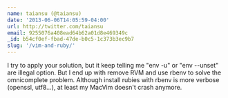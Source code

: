 ```yaml
---
name: taiansu (@taiansu)
date: '2013-06-06T14:05:59-04:00'
url: http://twitter.com/taiansu
email: 9255076a408ead64b62a01d8e469349c
_id: b54cf0ef-fbad-47de-b0c5-1c373b3ec9b7
slug: '/vim-and-ruby/'
---
```


I try to apply your solution, but it keep telling me "env -u" or "env --unset"
are illegal option. But I end up with remove RVM and use rbenv to solve the
omnicomplete problem. Although install rubies with rbenv is more verbose
(openssl, utf8...), at least my MacVim doesn't crash anymore.
